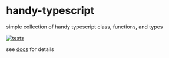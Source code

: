# handy-typescript
simple collection of handy typescript class, functions, and types

[![tests](https://github.com/robbiemu/handy-typescript/actions/workflows/test.yml/badge.svg?branch=main)](https://github.com/robbiemu/handy-typescript/actions/workflows/test.yml)

see [docs](https://robbiemu.github.io/handy-typescript/modules.html) for details